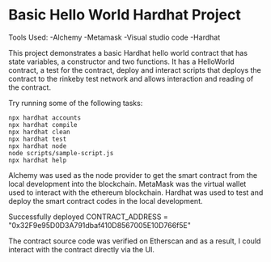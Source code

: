 # Basic Hello World Hardhat Project

Tools Used:
-Alchemy
-Metamask
-Visual studio code
-Hardhat

This project demonstrates a basic Hardhat hello world contract that has state variables, a constructor and two functions. It has a HelloWorld contract, a test for the contract, deploy and interact scripts that deploys the contract to the rinkeby test network and allows interaction and reading of the contract.

Try running some of the following tasks:

```shell
npx hardhat accounts
npx hardhat compile
npx hardhat clean
npx hardhat test
npx hardhat node
node scripts/sample-script.js
npx hardhat help
```

Alchemy was used as the node provider to get the smart contract from the local development into the blockchain.
MetaMask was the virtual wallet used to interact with the ethereum blockchain.
Hardhat was used to test and deploy the smart contract codes in the local development.

Successfully deployed CONTRACT_ADDRESS = "0x32F9e95D0D3A791dbaf410D8567005E10D766f5E"

The contract source code was verified on Etherscan and as a result, I could interact with the contract directly via the UI.
